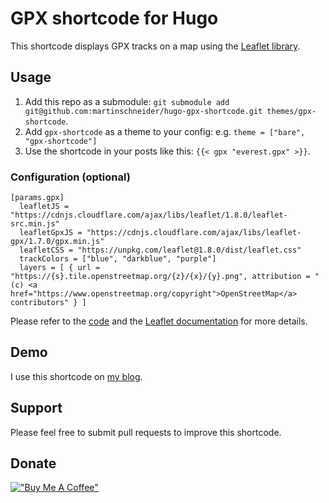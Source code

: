 # GPX shortcode for Hugo

This shortcode displays GPX tracks on a map using the [Leaflet library](https://leafletjs.com).

## Usage

1. Add this repo as a submodule: `git submodule add git@github.com:martinschneider/hugo-gpx-shortcode.git themes/gpx-shortcode`.
2. Add `gpx-shortcode` as a theme to your config: e.g. `theme = ["bare", "gpx-shortcode"]`
3. Use the shortcode in your posts like this: `{{< gpx "everest.gpx" >}}`.


### Configuration (optional)
```
[params.gpx]
  leafletJS = "https://cdnjs.cloudflare.com/ajax/libs/leaflet/1.8.0/leaflet-src.min.js"
  leafletGpxJS = "https://cdnjs.cloudflare.com/ajax/libs/leaflet-gpx/1.7.0/gpx.min.js"
  leafletCSS = "https://unpkg.com/leaflet@1.8.0/dist/leaflet.css"
  trackColors = ["blue", "darkblue", "purple"]
  layers = [ { url = "https://{s}.tile.openstreetmap.org/{z}/{x}/{y}.png", attribution = "(c) <a href="https://www.openstreetmap.org/copyright">OpenStreetMap</a> contributors" } ]
```

Please refer to the [code](layouts/shortcodes/gpx.html) and the [Leaflet documentation](https://leafletjs.com/) for more details.

## Demo
I use this shortcode on [my blog](https://www.grainsofsand.at).


## Support
Please feel free to submit pull requests to improve this shortcode.

## Donate
[!["Buy Me A Coffee"](https://www.buymeacoffee.com/assets/img/custom_images/yellow_img.png)](https://www.buymeacoffee.com/mschneider)
